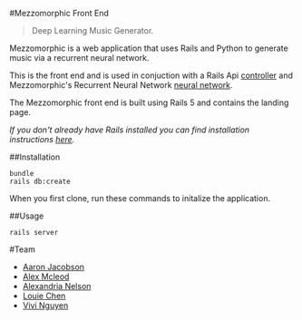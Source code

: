 #Mezzomorphic Front End
> Deep Learning Music Generator. 

Mezzomorphic is a web application that uses Rails and Python to generate music via a recurrent neural network.

This is the front end and is used in conjuction with a Rails Api [controller](https://github.com/louiehchen/mezzo_backend) and Mezzomorphic's Recurrent Neural Network [neural network](https://github.com/SudoSanauu/mezzomorphicrnn).


The Mezzomorphic front end is built using Rails 5 and contains the landing page.

*If you don't already have Rails installed you can find installation instructions [here](http://guides.rubyonrails.org/getting_started.html).*

##Installation
```
bundle 
rails db:create
```
When you first clone, run these commands to initalize the application.

##Usage
```
rails server
```

#Team
* [Aaron Jacobson](https://github.com/SudoSanauu)
* [Alex Mcleod](https://github.com/mcleodaj)
* [Alexandria Nelson](https://github.com/Alex-CAN)
* [Louie Chen](https://github.com/louiehchen)
* [Vivi Nguyen](https://github.com/CatonNip)
